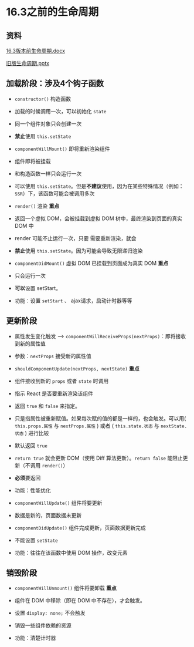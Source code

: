 # 16.3之前的生命周期

## 资料

[16.3版本前生命周期.docx](file/16.3版本前生命周期_oFzWe2kevv.docx)

[旧版生命周期.pptx](file/旧版生命周期_ULoMVLi77l.pptx)

## 加载阶段：涉及4个钩子函数

  - `constructor()` 构造函数

  - 加载的时候调用一次，可以初始化 `state`

  - 同一个组件对象只会创建一次

  - **禁止**使用 `this.setState`

  - `componentWillMount()` 即将重新渲染组件

  - 组件即将被挂载

  - 和构造函数一样只会运行一次

  - 可以使用 `this.setState`。但是**不建议**使用，因为在某些特殊情况（例如：`SSR`）下，该函数可能会被调用多次

  - `render()` 渲染 **重点**

  - 返回一个虚拟 DOM，会被挂载到虚拟 DOM 树中，最终渲染到页面的真实 DOM 中

  - render 可能不止运行一次，只要 需要重新渲染，就会

  - **禁止**使用 `this.setState`。因为可能会导致无限递归渲染

  - `componentDidMount()` 虚拟 DOM 已挂载到页面成为真实 DOM **重点**

  - 只会运行一次

  - **可以**设置 setStart。

  - 功能：设置 `setStart` 、 ajax请求，启动计时器等等

## 更新阶段

  - 属性发生变化触发 --> `componentWillReceiveProps(nextProps)`：即将接收到新的属性值

  - 参数：`nextProps` 接受新的属性值

  - `shouldComponentUpdate(nextProps, nextState)` **重点**

  - 组件接收到新的 `props` 或者 `state` 时调用

  - 指示 React 是否要重新渲染该组件

  - 返回 `true` 和 `false` 来指定。

  - 只是指属性被重新赋值。如果每次赋的值的都是一样的，也会触发。可以用( `this.props.属性` 与 `nextProps.属性` ) 或者 ( `this.state.状态` 与 `nextState.状态` ) 进行比较

  - 默认返回 `true`

  - `return true` 就会更新 DOM（使用 Diff 算法更新）。`return false` 能阻止更新（不调用 `render()`）

  - **必须**要返回

  - 功能：性能优化

  - `componentWillUpdate()` 组件将要更新

  - 数据是新的，页面数据未更新

  - `componentDidUpdate()` 组件完成更新，页面数据更新完成

  - 不能设置 `setState`

  - 功能：往往在该函数中使用 DOM 操作，改变元素

## 销毁阶段

  - `componentWillUnmount()` 组件将要卸载 **重点**

  - 组件在 DOM 中移除（即在 DOM 中不存在），才会触发。

  - 设置 `display: none;` 不会触发

  - 销毁一些组件依赖的资源

  - 功能：清楚计时器
